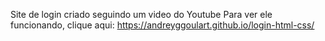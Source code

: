Site de login criado seguindo um video do Youtube
Para ver ele funcionando, clique aqui: https://andreyggoulart.github.io/login-html-css/
